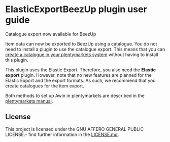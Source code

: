 
# ElasticExportBeezUp plugin user guide

<div class="alert alert-info" role="alert">
Catalogue export now available for BeezUp
 
Item data can now be exported to BeezUp using a catalogue. You do not need to install a plugin to use the catalogue export. This means that you can <a href="https://knowledge.plentymarkets.com/en-gb/manual/main/markets/beezup.html#catalogue-export" target="_blank">create a catalogue in your plentymarkets system</a> without having to install this plugin.
 
This plugin uses the Elastic Export. Therefore, you also need the **Elastic export** plugin. However, note that no new features are planned for the Elastic Export and the export formats. As such, we recommend that you create catalogues for the item export.
 
Both methods to set up Awin in plentymarkets are described in the <a href="https://knowledge.plentymarkets.com/en-gb/manual/main/markets/beezup.html" target="_blank">plentymarkets manual</a>.
</div>

## License

This project is licensed under the GNU AFFERO GENERAL PUBLIC LICENSE.- find further information in the [LICENSE.md](https://github.com/plentymarkets/plugin-elastic-export-beezup/blob/master/LICENSE.md).
